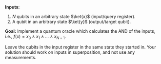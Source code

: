 **Inputs:**

1. $N$ qubits in an arbitrary state $\ket{x}$ (input/query register).
2. A qubit in an arbitrary state $\ket{y}$ (output/target qubit).

**Goal:**
Implement a quantum oracle which calculates the AND of the inputs, i.e., $f(x) = x_0 \wedge x_1 \wedge ... \wedge x_{N-1}$.
    
Leave the qubits in the input register in the same state they started in.
Your solution should work on inputs in superposition, and not use any measurements.